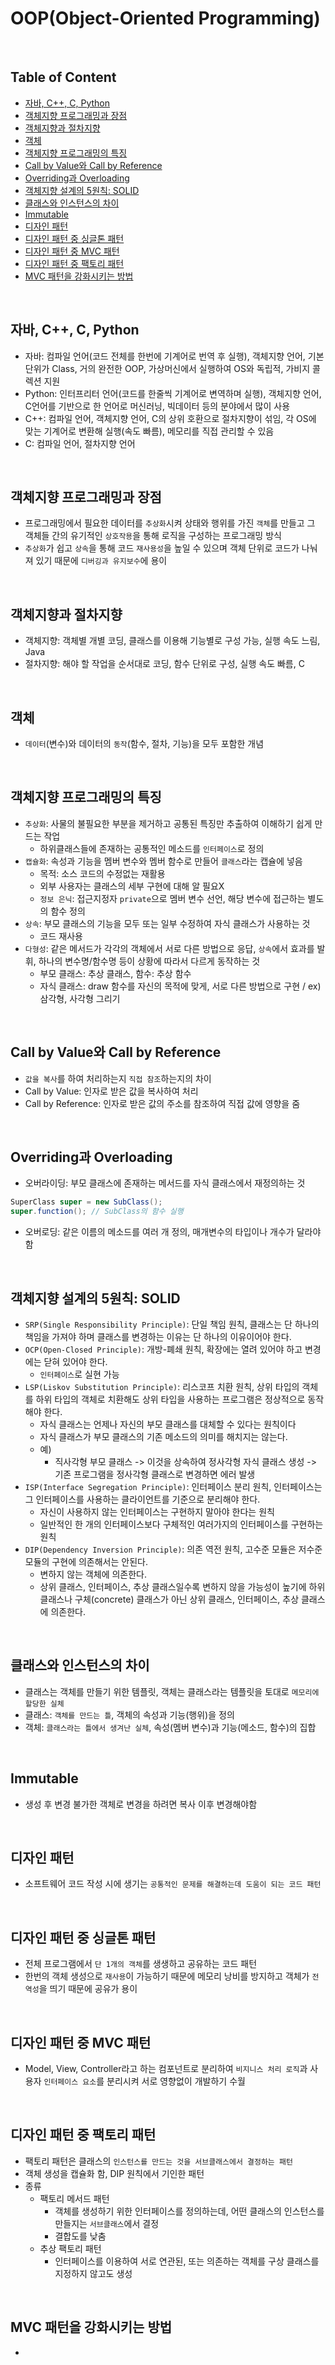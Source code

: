 # OOP(Object-Oriented Programming)

<br>

## Table of Content
* [자바, C++, C, Python](#자바-c++-c-python)
* [객체지향 프로그래밍과 장점](#객체지향-프로그래밍과-장점)
* [객체지향과 절차지향](#객체지향과-절차지향)
* [객체](#객체)
* [객체지향 프로그래밍의 특징](#객체지향-프로그래밍의-특징)
* [Call by Value와 Call by Reference](#call-by-value와-call-by-reference)
* [Overriding과 Overloading](#overriding과-overloading)
* [객체지향 설계의 5원칙: SOLID](#객체지향-설계의-5원칙-solid)
* [클래스와 인스턴스의 차이](#클래스와-인스턴스의-차이)
* [Immutable](#immutable)
* [디자인 패턴](#디자인-패턴)
* [디자인 패턴 중 싱글톤 패턴](#디자인-패턴-중-싱글톤-패턴)
* [디자인 패턴 중 MVC 패턴](#디자인-패턴-중-MVC-패턴)
* [디자인 패턴 중 팩토리 패턴](#디자인-패턴-중-팩토리-패턴)
* [MVC 패턴을 강화시키는 방법](#MVC-패턴을-강화시키는-방법)

<br>

## 자바, C++, C, Python
* 자바: 컴파일 언어(코드 전체를 한번에 기계어로 번역 후 실행), 객체지향 언어, 기본 단위가 Class, 거의 완전한 OOP, 가상머신에서 실행하여 OS와 독립적, 가비지 콜렉션 지원
* Python: 인터프리터 언어(코드를 한줄씩 기계어로 변역하며 실행), 객체지향 언어, C언어를 기반으로 한 언어로 머신러닝, 빅데이터 등의 분야에서 많이 사용
* C++: 컴파일 언어, 객체지향 언어, C의 상위 호환으로 절차지향이 섞임, 각 OS에 맞는 기계어로 변환해 실행(속도 빠름), 메모리를 직접 관리할 수 있음
* C: 컴파일 언어, 절차지향 언어

<br>

## 객체지향 프로그래밍과 장점
* 프로그래밍에서 필요한 데이터를 `추상화`시켜 상태와 행위를 가진 `객체`를 만들고 그 객체들 간의 유기적인 `상호작용`을 통해 로직을 구성하는 프로그래밍 방식
* `추상화`가 쉽고 `상속`을 통해 코드 `재사용성`을 높일 수 있으며 객체 단위로 코드가 나눠져 있기 때문에 `디버깅과 유지보수`에 용이

<br>

## 객체지향과 절차지향
* 객체지향: 객체별 개별 코딩, 클래스를 이용해 기능별로 구성 가능, 실행 속도 느림, Java
* 절차지향: 해야 할 작업을 순서대로 코딩, 함수 단위로 구성, 실행 속도 빠름, C

<br>

## 객체
* `데이터`(변수)와 데이터의 `동작`(함수, 절차, 기능)을 모두 포함한 개념

<br>

## 객체지향 프로그래밍의 특징
* `추상화`: 사물의 불필요한 부분을 제거하고 공통된 특징만 추출하여 이해하기 쉽게 만드는 작업
  * 하위클래스들에 존재하는 공통적인 메소드를 `인터페이스`로 정의
* `캡슐화`: 속성과 기능을 멤버 변수와 멤버 함수로 만들어 `클래스`라는 캡슐에 넣음
  * 목적: 소스 코드의 수정없는 재활용
  * 외부 사용자는 클래스의 세부 구현에 대해 알 필요X
  * `정보 은닉`: 접근지정자 `private`으로 멤버 변수 선언, 해당 변수에 접근하는 별도의 함수 정의
* `상속`: 부모 클래스의 기능을 모두 또는 일부 수정하여 자식 클래스가 사용하는 것
  * 코드 재사용
* `다형성`: 같은 메서드가 각각의 객체에서 서로 다른 방법으로 응답, `상속`에서 효과를 발휘, 하나의 변수명/함수명 등이 상황에 따라서 다르게 동작하는 것
  * 부모 클래스: 추상 클래스, 함수: 추상 함수
  * 자식 클래스: draw 함수를 자신의 목적에 맞게, 서로 다른 방법으로 구현 / ex) 삼각형, 사각형 그리기

<br>

## Call by Value와 Call by Reference
* `값을 복사`를 하여 처리하는지 `직접 참조`하는지의 차이
* Call by Value: 인자로 받은 값을 복사하여 처리
* Call by Reference: 인자로 받은 값의 주소를 참조하여 직접 값에 영향을 줌

<br>

## Overriding과 Overloading
* 오버라이딩: 부모 클래스에 존재하는 메서드를 자식 클래스에서 재정의하는 것
```java
SuperClass super = new SubClass();
super.function(); // SubClass의 함수 실행
```
* 오버로딩: 같은 이름의 메소드를 여러 개 정의, 매개변수의 타입이나 개수가 달라야 함

<br>

## 객체지향 설계의 5원칙: SOLID
* `SRP(Single Responsibility Principle)`: 단일 책임 원칙, 클래스는 단 하나의 책임을 가져야 하며 클래스를 변경하는 이유는 단 하나의 이유이어야 한다.
* `OCP(Open-Closed Principle)`: 개방-폐쇄 원칙, 확장에는 열려 있어야 하고 변경에는 닫혀 있어야 한다.
  * `인터페이스`로 실현 가능
* `LSP(Liskov Substitution Principle)`: 리스코프 치환 원칙, 상위 타입의 객체를 하위 타입의 객체로 치환해도 상위 타입을 사용하는 프로그램은 정상적으로 동작해야 한다.
  * 자식 클래스는 언제나 자신의 부모 클래스를 대체할 수 있다는 원칙이다
  * 자식 클래스가 부모 클래스의 기존 메소드의 의미를 해치지는 않는다.
  * 예) 
    * 직사각형 부모 클래스 -> 이것을 상속하여 정사각형 자식 클래스 생성 -> 기존 프로그램을 정사각형 클래스로 변경하면 에러 발생
* `ISP(Interface Segregation Principle)`: 인터페이스 분리 원칙, 인터페이스는 그 인터페이스를 사용하는 클라이언트를 기준으로 분리해야 한다.
  * 자신이 사용하지 않는 인터페이스는 구현하지 말아야 한다는 원칙
  * 일반적인 한 개의 인터페이스보다 구체적인 여러가지의 인터페이스를 구현하는 원칙
* `DIP(Dependency Inversion Principle)`: 의존 역전 원칙, 고수준 모듈은 저수준 모듈의 구현에 의존해서는 안된다.
  * 변하지 않는 객체에 의존한다.
  * 상위 클래스, 인터페이스, 추상 클래스일수록 변하지 않을 가능성이 높기에 하위 클래스나 구체(concrete) 클래스가 아닌 상위 클래스, 인터페이스, 추상 클래스에 의존한다.

<br>

## 클래스와 인스턴스의 차이
* 클래스는 객체를 만들기 위한 템플릿, 객체는 클래스라는 템플릿을 토대로 `메모리에 할당한 실체`
* 클래스: `객체를 만드는 틀`, 객체의 속성과 기능(행위)을 정의
* 객체: `클래스라는 틀에서 생겨난 실체`, 속성(멤버 변수)과 기능(메소드, 함수)의 집합

<br>

## Immutable
* 생성 후 변경 불가한 객체로 변경을 하려면 복사 이후 변경해야함

<br>

## 디자인 패턴
* 소프트웨어 코드 작성 시에 생기는 `공통적인 문제를 해결하는데 도움이 되는 코드 패턴`

<br>

## 디자인 패턴 중 싱글톤 패턴
* 전체 프로그램에서 `단 1개의 객체`를 생생하고 공유하는 코드 패턴
* 한번의 객체 생성으로 `재사용`이 가능하기 때문에 메모리 낭비를 방지하고 객체가 `전역성`을 띄기 때문에 공유가 용이

<br>

## 디자인 패턴 중 MVC 패턴
* Model, View, Controller라고 하는 컴포넌트로 분리하여 `비지니스 처리 로직`과 사용자 `인터페이스 요소`를 분리시켜 서로 영향없이 개발하기 수월

<br>

## 디자인 패턴 중 팩토리 패턴
* 팩토리 패턴은 클래스의 `인스턴스를 만드는 것을 서브클래스에서 결정하는 패턴`
* 객체 생성을 캡슐화 함, DIP 원칙에서 기인한 패턴
* 종류
  * 팩토리 메서드 패턴
    * 객체를 생성하기 위한 인터페이스를 정의하는데, 어떤 클래스의 인스턴스를 만들지는 `서브클래스`에서 결정
    * 결합도를 낮춤
  * 추상 팩토리 패턴
    * 인터페이스를 이용하여 서로 연관된, 또는 의존하는 객체를 구상 클래스를 지정하지 않고도 생성

<br>

## MVC 패턴을 강화시키는 방법
  * 
